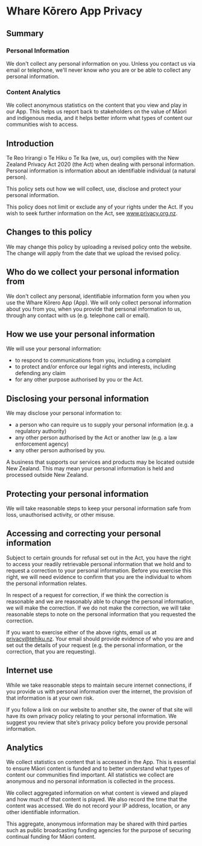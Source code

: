 # Whare Kōrero App Privacy

## Summary

### Personal Information
We don't collect any personal information on you. Unless you contact us via email or telephone, we'll never know *who* you are or be able to collect any personal information.

### Content Analytics
We collect anonymous statistics on the content that you view and play in our App. This helps us report back to stakeholders on the value of Māori and indigenous media, and it helps better inform what types of content our communities wish to access.

## Introduction
Te Reo Irirangi o Te Hiku o Te Ika (we, us, our) complies with the New Zealand Privacy Act 2020 (the Act) when dealing with personal information. Personal information is information about an identifiable individual (a natural person).

This policy sets out how we will collect, use, disclose and protect your personal information.

This policy does not limit or exclude any of your rights under the Act. If you wish to seek further information on the Act, see www.privacy.org.nz.

## Changes to this policy
We may change this policy by uploading a revised policy onto the website. The change will apply from the date that we upload the revised policy.

## Who do we collect your personal information from
We don't collect any personal, identifiable information form you when you use the Whare Kōrero App (App). We will only collect personal information about you from you, when you provide that personal information to us, through any contact with us (e.g. telephone call or email).

## How we use your personal information
We will use your personal information:
  - to respond to communications from you, including a complaint
  - to protect and/or enforce our legal rights and interests, including defending any claim
  - for any other purpose authorised by you or the Act.

## Disclosing your personal information
We may disclose your personal information to:
  - a person who can require us to supply your personal information (e.g. a regulatory authority)
  - any other person authorised by the Act or another law (e.g. a law enforcement agency)
  - any other person authorised by you.

A business that supports our services and products may be located outside New Zealand. This may mean your personal information is held and processed outside New Zealand.

## Protecting your personal information
We will take reasonable steps to keep your personal information safe from loss, unauthorised activity, or other misuse.

## Accessing and correcting your personal information
Subject to certain grounds for refusal set out in the Act, you have the right to access your readily retrievable personal information that we hold and to request a correction to your personal information. Before you exercise this right, we will need evidence to confirm that you are the individual to whom the personal information relates.

In respect of a request for correction, if we think the correction is reasonable and we are reasonably able to change the personal information, we will make the correction. If we do not make the correction, we will take reasonable steps to note on the personal information that you requested the correction.

If you want to exercise either of the above rights, email us at privacy@tehiku.nz. Your email should provide evidence of who you are and set out the details of your request (e.g. the personal information, or the correction, that you are requesting).

## Internet use
While we take reasonable steps to maintain secure internet connections, if you provide us with personal information over the internet, the provision of that information is at your own risk.

If you follow a link on our website to another site, the owner of that site will have its own privacy policy relating to your personal information. We suggest you review that site’s privacy policy before you provide personal information.

## Analytics
We collect statistics on content that is accessed in the App. This is essential to ensure Māori content is funded and to better understand what types of content our communities find important. All statistics we collect are anonymous and no personal information is collected in the process.

We collect aggregated information on what content is viewed and played and how much of that content is played. We also record the time that the content was accessed. We do not record your IP address, location, or any other identifiable information.

This aggregate, anonymous information may be shared with third parties such as public broadcasting funding agencies for the purpose of securing continual funding for Māori content.
